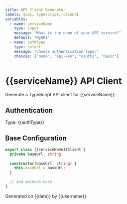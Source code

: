 ```yaml
---
title: API Client Generator
labels: [api, typescript, client]
variables:
  - name: serviceName
    type: input
    message: "What is the name of your API service?"
    default: "MyAPI"
  - name: authType
    type: select
    message: "Choose authentication type:"
    choices: ["none", "api-key", "oauth2", "basic"]
---
```


# {{serviceName}} API Client

Generate a TypeScript API client for {{serviceName}}.

## Authentication
Type: {{authType}}

## Base Configuration
```typescript
export class {{serviceName}}Client {
  private baseUrl: string;
  
  constructor(baseUrl: string) {
    this.baseUrl = baseUrl;
  }
  
  // Add methods here
}
```

Generated on {{date}} by {{username}}.
